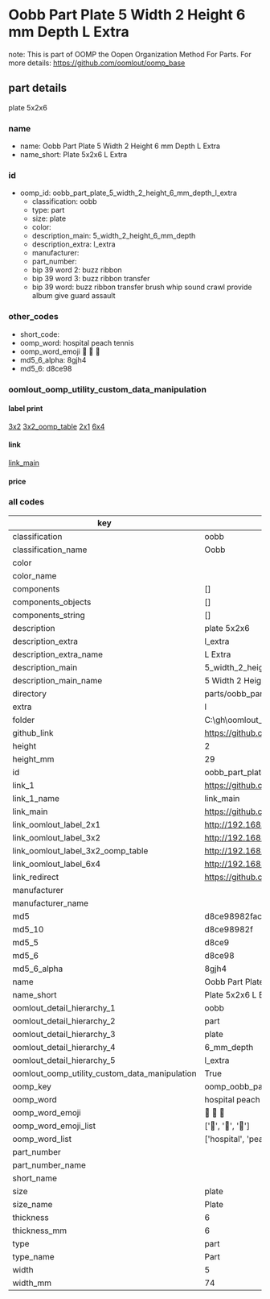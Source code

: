 # Oobb Part Plate 5 Width 2 Height 6 mm Depth L Extra  

note: This is part of OOMP the Oopen Organization Method For Parts. For more details: https://github.com/oomlout/oomp_base

##  part details
  



plate 5x2x6



### name
* name: Oobb Part Plate 5 Width 2 Height 6 mm Depth L Extra
* name_short: Plate 5x2x6 L Extra
### id
* oomp_id: oobb_part_plate_5_width_2_height_6_mm_depth_l_extra
  * classification: oobb
  * type: part
  * size: plate
  * color: 
  * description_main: 5_width_2_height_6_mm_depth
  * description_extra: l_extra
  * manufacturer: 
  * part_number: 
  * bip 39 word 2: buzz ribbon
  * bip 39 word 3: buzz ribbon transfer
  * bip 39 word: buzz ribbon transfer brush whip sound crawl provide album give guard assault

### other_codes
* short_code: 
* oomp_word: hospital peach tennis
* oomp_word_emoji :hospital: :peach: :tennis:
* md5_6_alpha: 8gjh4
* md5_6: d8ce98






### oomlout_oomp_utility_custom_data_manipulation
#### label print
[3x2](http://192.168.1.245:1112/?label=oomp%208gjh4)
[3x2_oomp_table](http://192.168.1.108:1112/?label=oomp%208gjh4)
[2x1](http://192.168.1.242:1112/?label=oomp%208gjh4)
[6x4](http://192.168.1.55:1112/?label=oomp%208gjh4)    

#### link

[link_main](https://github.com/oomlout/oomlout_oobb_version_4_generated_parts/tree/main/navigation_oomp/oobb/part/plate/5_width_2_height_6_mm_depth/l_extra/part)                              

#### price







### all codes 
| key | value |  
| --- | --- |  
| classification | oobb |  
| classification_name | Oobb |  
| color |  |  
| color_name |  |  
| components | [] |  
| components_objects | [] |  
| components_string | [] |  
| description | plate 5x2x6 |  
| description_extra | l_extra |  
| description_extra_name | L Extra |  
| description_main | 5_width_2_height_6_mm_depth |  
| description_main_name | 5 Width 2 Height 6 mm Depth |  
| directory | parts/oobb_part_plate_5_width_2_height_6_mm_depth_l_extra |  
| extra | l |  
| folder | C:\gh\oomlout_oobb_version_4_generated_parts\parts\oobb_part_plate_5_width_2_height_6_mm_depth_l_extra |  
| github_link | https://github.com/oomlout/oomlout_oomp_part_src/tree/main/parts/oobb_part_plate_5_width_2_height_6_mm_depth_l_extra |  
| height | 2 |  
| height_mm | 29 |  
| id | oobb_part_plate_5_width_2_height_6_mm_depth_l_extra |  
| link_1 | https://github.com/oomlout/oomlout_oobb_version_4_generated_parts/tree/main/navigation_oomp/oobb/part/plate/5_width_2_height_6_mm_depth/l_extra/part |  
| link_1_name | link_main |  
| link_main | https://github.com/oomlout/oomlout_oobb_version_4_generated_parts/tree/main/navigation_oomp/oobb/part/plate/5_width_2_height_6_mm_depth/l_extra/part |  
| link_oomlout_label_2x1 | http://192.168.1.242:1112/?label=oomp%208gjh4 |  
| link_oomlout_label_3x2 | http://192.168.1.245:1112/?label=oomp%208gjh4 |  
| link_oomlout_label_3x2_oomp_table | http://192.168.1.108:1112/?label=oomp%208gjh4 |  
| link_oomlout_label_6x4 | http://192.168.1.55:1112/?label=oomp%208gjh4 |  
| link_redirect | https://github.com/oomlout/oomlout_oobb_version_4_generated_parts/tree/main/parts/oobb_plate_05_02_06_ex_l |  
| manufacturer |  |  
| manufacturer_name |  |  
| md5 | d8ce98982face6573f7d31d3ce6e40fc |  
| md5_10 | d8ce98982f |  
| md5_5 | d8ce9 |  
| md5_6 | d8ce98 |  
| md5_6_alpha | 8gjh4 |  
| name | Oobb Part Plate 5 Width 2 Height 6 mm Depth L Extra |  
| name_short | Plate 5x2x6 L Extra |  
| oomlout_detail_hierarchy_1 | oobb |  
| oomlout_detail_hierarchy_2 | part |  
| oomlout_detail_hierarchy_3 | plate |  
| oomlout_detail_hierarchy_4 | 6_mm_depth |  
| oomlout_detail_hierarchy_5 | l_extra |  
| oomlout_oomp_utility_custom_data_manipulation | True |  
| oomp_key | oomp_oobb_part_plate_5_width_2_height_6_mm_depth_l_extra |  
| oomp_word | hospital peach tennis |  
| oomp_word_emoji | :hospital: :peach: :tennis: |  
| oomp_word_emoji_list | [':hospital:', ':peach:', ':tennis:'] |  
| oomp_word_list | ['hospital', 'peach', 'tennis'] |  
| part_number |  |  
| part_number_name |  |  
| short_name |  |  
| size | plate |  
| size_name | Plate |  
| thickness | 6 |  
| thickness_mm | 6 |  
| type | part |  
| type_name | Part |  
| width | 5 |  
| width_mm | 74 |  
